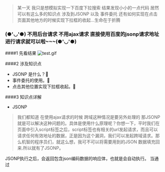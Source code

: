 > 某一天 我只是想模拟实现一下百度下拉搜索 结果发现小小的一点代码 居然可以有这么多的知识点 涉及到JSONP 以及 事件委托 还有如何实现在点击页面其他地方的时候实现下拉框的收起...生命在于折腾

### (●'◡'●) 不用后台请求 不用ajax请求 直接使用百度的jsonp请求地址进行请求就可以啦~~~(●'◡'●)
####1 先看结果
![test.gif](http://upload-images.jianshu.io/upload_images/5763769-b652a3c8a77e5375.gif?imageMogr2/auto-orient/strip%7CimageView2/2/w/1240)

####2 涉及知识点

- JSONP 是什么？💁
- 事件委托的使用。🤦
- 点击其他位置实现下拉框收起。🙌

####3 知识点详解
- JSONP  
> 我们都知道 在使用ajax请求的时候 跨域这种情况是要另外处理的 那JSONP就是可以解决这种问题的。具体是使用什么原理呢？你想一下，平时我们在页面中引入script标签之后，script标签也有相关的url发起请求，而且可以请求任何有效地址的数据，正是因为这个漏洞，我们可以发起跨域请求。那么机智的程序员们，就这么想，我可不可以将需要用到的JSON 数据填充回来.所以就有了JSONP。

JSONP执行之后，会返回包含json编码数据的响应体，也就是会自动执行。
当通过<script>元素调用数据时，响应内容必须是用js函数名和圆括号包裹起来，而不是发这样的json数据。
```
[1,2,{"name": "katherine"}]
```
它会发送一个这样被js包裹后的JSON响应
```
handleResponse (
[1,2,{"name": "katherine"}]
)
```
所以我们可以事先在js代码中定义一个类似handleResponse的函数，这样我们就可以在响应获取到这些JSON响应之后，通过事先定义好的函数，对传过来的数据为所欲为了。

其实说简单一点，JSONP就是在你向页面填充某个url的<script>标签之后，返回一个可以执行的函数名，同时是有带参数的函数名。所以只要我们事先定义好这个函数的相关操作就可以了。

当然，如果这个函数名是定死的话，那就不好玩了，所以一般支持JSONP的服务不会强制指定客户端必须实现的回调函数名，如果每次函数名都一定是```handleResponse```,岂不是很受限。所以，一般会用查询参数的值，允许客户端指定一个函数名，然后使用函数名去填充响应。也就是说我们在这个```script```标签的url给定地址中填充类似 ```？cb=callbackname```来告诉服务端，我们这边客户端需要什么样的函数名。

这里推荐一个觉得讲得很好的地址：[谈谈JSON和JSONP](http://www.cnblogs.com/dowinning/archive/2012/04/19/json-jsonp-jquery.html)

后面我在实际应用中也会说到。

- 事件委托

在这个例子中，需要实现一个就是，当有下拉热词出现的时候，其实是包裹来一个ul内部的，而这些填充的很多的li，每一个li都需要绑定一个click事件，用来干什么呢？当点击其中一个li的时候，需要将这个li的内容填充到搜索输入框。

因为这些li是动态生成的，不可能每一个li都去绑定点击事件。而且这样对于性能消耗也很大，所以，可以使用事件冒泡的特点，将点击件绑定在父级元素ul上。

然后通过事件的属性，```event.target ```来获取当前真正被点击的元素，然后就可以获取这个被点击元素的内容啦。😉

因为篇幅有限 我也没有讲得很详细  传送门： [事件委托和事件代理](https://www.cnblogs.com/owenChen/archive/2013/02/18/2915521.html)

#### 4 实际代码 
```
见文件
```
####5 遗留问题
**1 JSONP请求的错误处理：** 我想了这个问题，像我们在执行ajax请求的时候，是可以有相应状态码告诉我们发生错误的，404啊，之类的。但是这个JSONP请求我们要怎么知道错误呢？怎么处理错误呢？
**2 JSONP请求之后动态添加script标签，需要移除这些新添加的script标签，那是不是也会有漏洞或者会有问题呢？**

😢然后我惊讶地发现，有人的问题和我一样，我就。。。。 [遗留问题](https://segmentfault.com/q/1010000000483131/a-1020000000484884)
我看了答案还不是很理解。
会的欢迎评论哟~~~🤦




